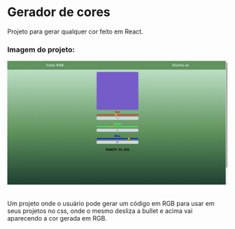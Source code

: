 # Gerador de cores
Projeto para gerar qualquer cor feito em React.
<h3>Imagem do projeto:</h3>
<img src="https://github.com/sian19/color-picker/blob/master/src/assets/img.png">
<p>Um projeto onde o usuário pode gerar um código em RGB para usar em seus projetos no css, onde o mesmo desliza a bullet e acima vai aparecendo a cor gerada em RGB.</p>
